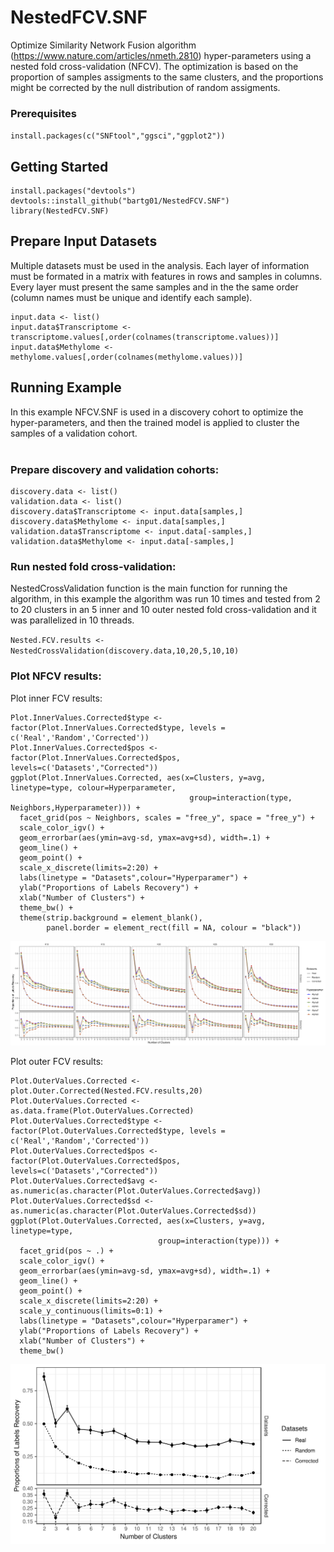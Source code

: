 # NestedFCV.SNF

Optimize Similarity Network Fusion algorithm (https://www.nature.com/articles/nmeth.2810) hyper-parameters using a nested fold cross-validation (NFCV). The optimization is based on the proportion of samples assigments to the same clusters, and the proportions might be corrected by the null distribution of random assigments.

### Prerequisites

`install.packages(c("SNFtool","ggsci","ggplot2"))`

## Getting Started
 
```
install.packages("devtools")
devtools::install_github("bartg01/NestedFCV.SNF")
library(NestedFCV.SNF)
```

## Prepare Input Datasets

Multiple datasets must be used in the analysis. Each layer of information must be formated in a matrix with features in rows and samples in columns. Every layer must present the same samples and in the the same order (column names must be unique and identify each sample).

```
input.data <- list()
input.data$Transcriptome <- transcriptome.values[,order(colnames(transcriptome.values))]
input.data$Methylome <- methylome.values[,order(colnames(methylome.values))]
```

## Running Example

In this example NFCV.SNF is used in a discovery cohort to optimize the hyper-parameters, and then the trained model is applied to cluster the samples of a validation cohort.<br/><br/>

### Prepare discovery and validation cohorts:
```
discovery.data <- list()
validation.data <- list()
discovery.data$Transcriptome <- input.data[samples,]
discovery.data$Methylome <- input.data[samples,]
validation.data$Transcriptome <- input.data[-samples,]
validation.data$Methylome <- input.data[-samples,]
```
### Run nested fold cross-validation:

NestedCrossValidation function is the main function for running the algorithm, in this example the algorithm was run 10 times and tested from 2 to 20 clusters in an 5 inner and 10 outer nested fold cross-validation and it was parallelized in 10 threads.

`Nested.FCV.results <- NestedCrossValidation(discovery.data,10,20,5,10,10)`

### Plot NFCV results:

Plot inner FCV results:
```Plot.InnerValues.Corrected <- plot.Inner.Corrected(Nested.FCV.results,20)
Plot.InnerValues.Corrected$type <- factor(Plot.InnerValues.Corrected$type, levels = c('Real','Random','Corrected'))
Plot.InnerValues.Corrected$pos <- factor(Plot.InnerValues.Corrected$pos, levels=c('Datasets',"Corrected"))
ggplot(Plot.InnerValues.Corrected, aes(x=Clusters, y=avg, linetype=type, colour=Hyperparameter,
                                        group=interaction(type, Neighbors,Hyperparameter))) +
  facet_grid(pos ~ Neighbors, scales = "free_y", space = "free_y") +
  scale_color_igv() +
  geom_errorbar(aes(ymin=avg-sd, ymax=avg+sd), width=.1) +
  geom_line() +
  geom_point() +
  scale_x_discrete(limits=2:20) +
  labs(linetype = "Datasets",colour="Hyperparamer") +
  ylab("Proportions of Labels Recovery") +
  xlab("Number of Clusters") +
  theme_bw() +
  theme(strip.background = element_blank(),
        panel.border = element_rect(fill = NA, colour = "black"))
```  

![Inner FCV results](InnerFCV.png)

Plot outer FCV results:
```
Plot.OuterValues.Corrected <- plot.Outer.Corrected(Nested.FCV.results,20)
Plot.OuterValues.Corrected <- as.data.frame(Plot.OuterValues.Corrected)
Plot.OuterValues.Corrected$type <- factor(Plot.OuterValues.Corrected$type, levels = c('Real','Random','Corrected'))
Plot.OuterValues.Corrected$pos <- factor(Plot.OuterValues.Corrected$pos, levels=c('Datasets',"Corrected"))
Plot.OuterValues.Corrected$avg <- as.numeric(as.character(Plot.OuterValues.Corrected$avg))
Plot.OuterValues.Corrected$sd <- as.numeric(as.character(Plot.OuterValues.Corrected$sd))
ggplot(Plot.OuterValues.Corrected, aes(x=Clusters, y=avg, linetype=type,
                                 group=interaction(type))) +
  facet_grid(pos ~ .) +
  scale_color_igv() +
  geom_errorbar(aes(ymin=avg-sd, ymax=avg+sd), width=.1) +
  geom_line() +
  geom_point() +
  scale_x_discrete(limits=2:20) +
  scale_y_continuous(limits=0:1) +
  labs(linetype = "Datasets",colour="Hyperparamer") +
  ylab("Proportions of Labels Recovery") +
  xlab("Number of Clusters") +
  theme_bw()
```

![Outer FCV results](OuterFCV.png)

